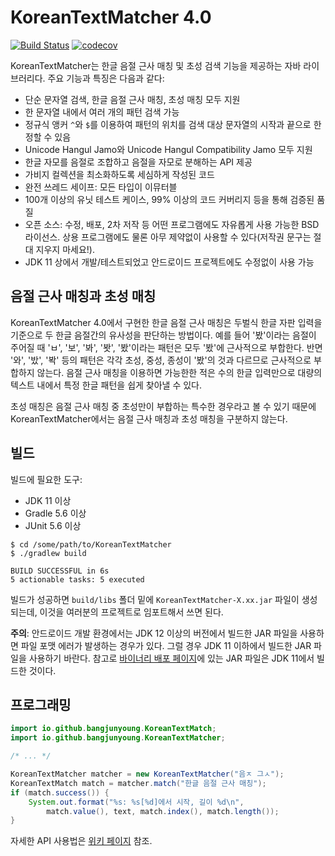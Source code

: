 # KoreanTextMatcher 4.0

[![Build Status](https://travis-ci.org/bangjunyoung/KoreanTextMatcher.svg?branch=master)](https://travis-ci.org/bangjunyoung/KoreanTextMatcher)
[![codecov](https://codecov.io/gh/bangjunyoung/KoreanTextMatcher/branch/master/graph/badge.svg)](https://codecov.io/gh/bangjunyoung/KoreanTextMatcher)

KoreanTextMatcher는 한글 음절 근사 매칭 및 초성 검색 기능을 제공하는 자바 라이브러리다. 주요 기능과 특징은 다음과 같다:

- 단순 문자열 검색, 한글 음절 근사 매칭, 초성 매칭 모두 지원
- 한 문자열 내에서 여러 개의 패턴 검색 가능
- 정규식 앵커 `^`와 `$`를 이용하여 패턴의 위치를 검색 대상 문자열의 시작과 끝으로 한정할 수 있음
- Unicode Hangul Jamo와 Unicode Hangul Compatibility Jamo 모두 지원
- 한글 자모를 음절로 조합하고 음절을 자모로 분해하는 API 제공
- 가비지 컬렉션을 최소화하도록 세심하게 작성된 코드
- 완전 쓰레드 세이프: 모든 타입이 이뮤터블
- 100개 이상의 유닛 테스트 케이스, 99% 이상의 코드 커버리지 등을 통해 검증된 품질
- 오픈 소스: 수정, 배포, 2차 저작 등 어떤 프로그램에도 자유롭게 사용 가능한 BSD 라이선스.
  상용 프로그램에도 물론 아무 제약없이 사용할 수 있다(저작권 문구는 절대 지우지 마세요!).
- JDK 11 상에서 개발/테스트되었고 안드로이드 프로젝트에도 수정없이 사용 가능

## 음절 근사 매칭과 초성 매칭

KoreanTextMatcher 4.0에서 구현한 한글 음절 근사 매칭은 두벌식 한글 자판 입력을 기준으로 두 한글 음절간의 유사성을 판단하는 방법이다. 예를 들어 '봤'이라는 음절이 주어질 때 'ㅂ', '보', '봐', '봣', '봤'이라는 패턴은 모두 '봤'에 근사적으로 부합한다. 반면 '와', '밨', '봑' 등의 패턴은 각각 초성, 중성, 종성이 '봤'의 것과 다르므로 근사적으로 부합하지 않는다. 음절 근사 매칭을 이용하면 가능한한 적은 수의 한글 입력만으로 대량의 텍스트 내에서 특정 한글 패턴을 쉽게 찾아낼 수 있다.

초성 매칭은 음절 근사 매칭 중 초성만이 부합하는 특수한 경우라고 볼 수 있기 때문에 KoreanTextMatcher에서는 음절 근사 매칭과 초성 매칭을 구분하지 않는다.

## 빌드

빌드에 필요한 도구:

- JDK 11 이상
- Gradle 5.6 이상
- JUnit 5.6 이상

```shell
$ cd /some/path/to/KoreanTextMatcher
$ ./gradlew build

BUILD SUCCESSFUL in 6s
5 actionable tasks: 5 executed
```

빌드가 성공하면 `build/libs` 폴더 밑에 `KoreanTextMatcher-X.xx.jar` 파일이 생성되는데, 이것을 여러분의 프로젝트로 임포트해서 쓰면 된다.

**주의**: 안드로이드 개발 환경에서는 JDK 12 이상의 버전에서 빌드한 JAR 파일을 사용하면 파일 포맷 에러가 발생하는 경우가 있다. 그럴 경우 JDK 11 이하에서 빌드한 JAR 파일을 사용하기 바란다. 참고로 [바이너리 배포 페이지](https://github.com/bangjunyoung/KoreanTextMatcher/releases/tag/4.0)에 있는 JAR 파일은 JDK 11에서 빌드한 것이다.

## 프로그래밍

``` java
import io.github.bangjunyoung.KoreanTextMatch;
import io.github.bangjunyoung.KoreanTextMatcher;

/* ... */

KoreanTextMatcher matcher = new KoreanTextMatcher("음ㅈ 그ㅅ");
KoreanTextMatch match = matcher.match("한글 음절 근사 매칭");
if (match.success()) {
    System.out.format("%s: %s[%d]에서 시작, 길이 %d\n",
        match.value(), text, match.index(), match.length());
}
```

자세한 API 사용법은 [위키 페이지](https://github.com/bangjunyoung/KoreanTextMatcher/wiki) 참조.
